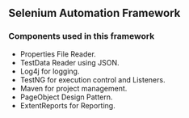 ## Selenium Automation Framework

### Components used in this framework
- Properties File Reader.
- TestData Reader using JSON.
- Log4j for logging.
- TestNG for execution control and Listeners.
- Maven for project management.
- PageObject Design Pattern.
- ExtentReports for Reporting.
